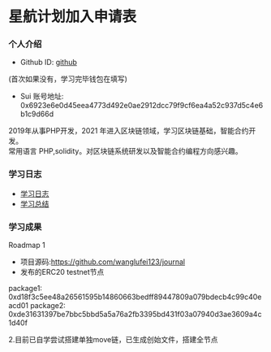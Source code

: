 # 星航计划加入申请表

### 个人介绍

* Github ID: [github](https://github.com/github)

(首次如果没有，学习完毕钱包在填写)
* Sui 账号地址: 0x6923e6e0d45eea4773d492e0ae2912dcc79f9cf6ea4a52c937d5c4e6b1c9d66d

2019年从事PHP开发，2021 年进入区块链领域，学习区块链基础，智能合约开发。  
常用语言 PHP,solidity。对区块链系统研发以及智能合约编程方向感兴趣。

### 学习日志

- [学习日志](journal.md)
- [学习总结](summary.md)

### 学习成果

Roadmap  1  
- 项目源码:https://github.com/wanglufei123/journal
- 发布的ERC20  testnet节点

package1: 0xd18f3c5ee48a26561595b14860663bedff89447809a079bdecb4c99c40eacd01
package2: 0xde31631397be7bbc5bbd5a5a76a2fb3395bd431f03a07940d3ae3609a4c1d40f

2.目前已自学尝试搭建单独move链，已生成创始文件，搭建全节点


